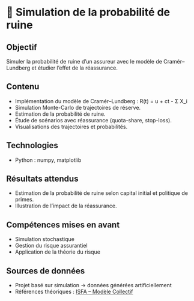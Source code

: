 # 📘 Simulation de la probabilité de ruine

## Objectif
Simuler la probabilité de ruine d’un assureur avec le modèle de Cramér–Lundberg et étudier l’effet de la réassurance.

## Contenu
- Implémentation du modèle de Cramér–Lundberg :
  R(t) = u + ct - Σ X_i
- Simulation Monte-Carlo de trajectoires de réserve.
- Estimation de la probabilité de ruine.
- Étude de scénarios avec réassurance (quota-share, stop-loss).
- Visualisations des trajectoires et probabilités.

## Technologies
- Python : numpy, matplotlib

## Résultats attendus
- Estimation de la probabilité de ruine selon capital initial et politique de primes.
- Illustration de l’impact de la réassurance.

## Compétences mises en avant
- Simulation stochastique
- Gestion du risque assurantiel
- Application de la théorie du risque

## Sources de données
- Projet basé sur simulation → données générées artificiellement
- Références théoriques : [ISFA – Modèle Collectif](http://www.ressources-actuarielles.net/EXT/ISFA/fp-isfa.nsf/34a14c286dfb0903c1256ffd00502d73/d084f3c15c3ea6fbc1256f15001f03fb/$FILE/ModeleCollectif.pdf)  
